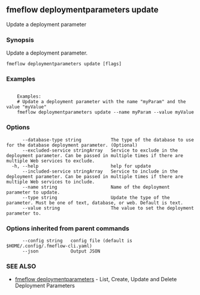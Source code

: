 ## fmeflow deploymentparameters update

Update a deployment parameter

### Synopsis

Update a deployment parameter.

```
fmeflow deploymentparameters update [flags]
```

### Examples

```

	Examples:
	# Update a deployment parameter with the name "myParam" and the value "myValue"
	fmeflow deploymentparameters update --name myParam --value myValue

```

### Options

```
      --database-type string           The type of the database to use for the database deployment parameter. (Optional)
      --excluded-service stringArray   Service to exclude in the deployment parameter. Can be passed in multiple times if there are multiple Web services to exclude.
  -h, --help                           help for update
      --included-service stringArray   Service to include in the deployment parameter. Can be passed in multiple times if there are multiple Web services to include.
      --name string                    Name of the deployment parameter to update.
      --type string                    Update the type of the parameter. Must be one of text, database, or web. Default is text.
      --value string                   The value to set the deployment parameter to.
```

### Options inherited from parent commands

```
      --config string   config file (default is $HOME/.config/.fmeflow-cli.yaml)
      --json            Output JSON
```

### SEE ALSO

* [fmeflow deploymentparameters](fmeflow_deploymentparameters.md)	 - List, Create, Update and Delete Deployment Parameters

